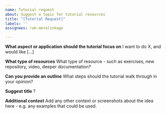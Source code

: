 ```yaml
---
name: Tutorial request
about: Suggest a topic for tutorial resources
title: "[Tutorial Request]"
labels: ''
assignees: rob-metalinkage

---
```


**What aspect or application should the tutorial focus on**
I want to do X, and would like  [...]

**What type of resources**
What type of resource - such as exercises, new repository, video, deeper documentation?

**Can you provide an outline**
What steps should the tutorial walk through in your opinion?

**Suggest title**
?

**Additional context**
Add any other context or screenshots about the idea here - e.g. any examples that could be used.
